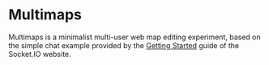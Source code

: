 # Multimaps

Multimaps is a minimalist multi-user web map editing experiment, based on the simple chat example provided by the [Getting Started](http://socket.io/get-started/chat/) guide of the Socket.IO website.
